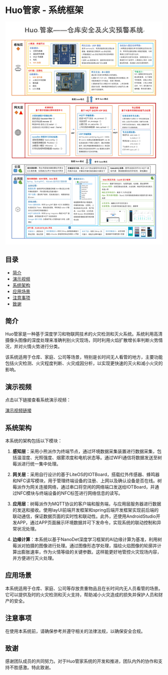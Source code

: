 # Huo管家 - 系统框架

![系统框架图片](https://github.com/inkcat520/Huo_Butler/blob/master/Huo%E7%AE%A1%E5%AE%B6-%E7%B3%BB%E7%BB%9F%E6%A1%86%E5%9B%BE.jpg)

## 目录

- [简介](#简介)
- [演示视频](#演示视频)
- [系统架构](#系统架构)
- [应用场景](#应用场景)
- [注意事项](#注意事项)
- [致谢](#致谢)

## 简介

Huo管家是一种基于深度学习和物联网技术的火灾检测和灭火系统。系统利用高清摄像头图像的深度处理来准确判别火灾现场，同时利用火焰扩散增长率判断火势情况，并对火情火势进行分类。

该系统适用于仓库、家庭、公司等场景，特别是长时间无人看管的地方，主要功能包括火灾检测、火灾程度判断、火灾成因分析，以实现更快速的灭火和减小火灾的影响。

## 演示视频

点击以下链接查看系统演示视频：

[演示视频链接](https://www.bilibili.com/video/BV1wP411z7LJ/)

## 系统架构

本系统的架构包括以下模块：

1. **感知层**：采用小熊派作为终端节点，通过环境数据采集装置进行数据采集，包括温湿度、光照强度、烟雾浓度和电机状态等。通过WIFI通信将数据发送至树莓派进行统一集中处理。

2. **网关层**：采用自行设计的基于LiteOS的IOTBoard，搭载红外传感器、蜂鸣器和NFC读写模块，用于管理终端设备的注册、上网以及确认设备是否在线。树莓派作为网关连接网络，通过串口将空闲的网络端口发送给IOTBoard，并通过NFC模块与终端设备的NFC标签进行网络信息的读写。

3. **应用层**：树莓派作为MQTT协议的客户端和服务端，与应用层服务器进行数据的发送和接收。使用layUI前端开发框架和spring后端开发框架实现前后端的联动通信，保证数据页面的实时性和联动性。此外，还使用AndroidStudio开发APP，通过APP页面展示环境数据并可下发命令，实现系统的联动控制和异常状况处理。

4. **边缘计算**：本系统以基于NanoDet深度学习框架的AI边缘计算为基准，利用树莓派对拍摄的图像进行处理。通过图像形态学处理，描绘火焰图像的轮廓并计算出膨胀速率，作为火情等级的关键参数。这样能更好地管控火灾现场内容，并方便进行灭火处理。

## 应用场景

本系统适用于仓库、家庭、公司等存放贵重物品且在长时间内无人员看管的场景。它可以提供及时的火灾检测和灭火支持，帮助减小火灾造成的损失并保护人员和财产的安全。

## 注意事项

在使用本系统前，请确保参考并遵守相关的法律法规，以确保安全合规。

## 致谢

感谢团队成员的共同努力。对于Huo管家系统的开发和推进，团队内外的协作和支持不胜感激。特此致谢。